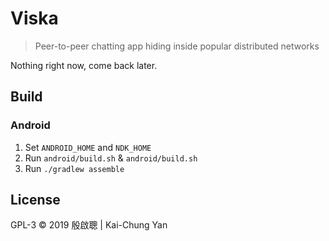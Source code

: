 Viska
=====

> Peer-to-peer chatting app hiding inside popular distributed networks

Nothing right now, come back later.

Build
-----

### Android

1. Set `ANDROID_HOME` and `NDK_HOME`
2. Run `android/build.sh` & `android/build.sh`
3. Run `./gradlew assemble`

License
-------

GPL-3 © 2019 殷啟聰 | Kai-Chung Yan